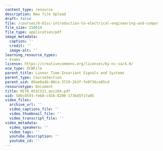 ```yaml
---
content_type: resource
description: New file Upload
draft: false
file: /courses/6-01sc-introduction-to-electrical-engineering-and-computer-science-i-spring-2011/50bc8593feb8c41682001736d5f1fa05_MIT6_01SCS11_quiz04.pdf
file_size: 250614
file_type: application/pdf
image_metadata:
  caption: ''
  credit: ''
  image-alt: ''
learning_resource_types:
- Exams
license: https://creativecommons.org/licenses/by-nc-sa/4.0/
ocw_type: OCWFile
parent_title: Linear Time-Invariant Signals and Systems
parent_type: CourseSection
parent_uid: 09ae0a4b-00ca-3719-2b3f-fe9f36ca05cd
resourcetype: Document
title: MIT6_01SCS11_quiz04.pdf
uid: 50bc8593-feb8-c416-8200-1736d5f1fa05
video_files:
  archive_url: ''
  video_captions_file: ''
  video_thumbnail_file: ''
  video_transcript_file: ''
video_metadata:
  video_speakers: ''
  video_tags: ''
  youtube_description: ''
  youtube_id: ''
---
```

